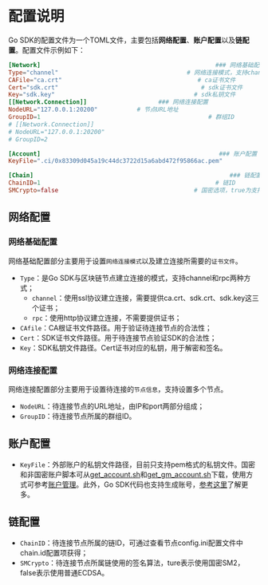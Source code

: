 # 配置说明

Go SDK的配置文件为一个TOML文件，主要包括**网络配置**、**账户配置**以及**链配置**。配置文件示例如下：

```toml
[Network]                                                 ### 网络基础配置
Type="channel"                                    # 网络连接模式，支持channel和rpc
CAFile="ca.crt"                                      # ca证书文件
Cert="sdk.crt"                                        # sdk证书文件
Key="sdk.key"                                       # sdk私钥文件
[[Network.Connection]]                    ### 网络连接配置
NodeURL="127.0.0.1:20200"           # 节点URL地址
GroupID=1                                               # 群组ID
# [[Network.Connection]]
# NodeURL="127.0.0.1:20200"
# GroupID=2

[Account]                                                  ### 账户配置
KeyFile=".ci/0x83309d045a19c44dc3722d15a6abd472f95866ac.pem"             #私钥文件路径，目前仅支持PEM格式

[Chain]                                                       ### 链配置
ChainID=1                                                 # 链ID
SMCrypto=false                                      # 国密选项，true为支持国密、false为不支持国密
```



## 网络配置

### 网络基础配置

网络基础配置部分主要用于设置`网络连接模式`以及建立连接所需要的`证书文件`。

- `Type`：是Go SDK与区块链节点建立连接的模式，支持channel和rpc两种方式；
  - `channel`：使用ssl协议建立连接，需要提供ca.crt、sdk.crt、sdk.key这三个证书；
  - `rpc`：使用http协议建立连接，不需要提供证书；
- `CAfile`：CA根证书文件路径。用于验证待连接节点的合法性；
- `Cert`：SDK证书文件路径。用于待连接节点验证SDK的合法性；
- `Key`：SDK私钥文件路径。Cert证书对应的私钥，用于解密和签名。

### 网络连接配置

网络连接配置部分主要用于设置待连接的`节点信息`，支持设置多个节点。

- `NodeURL`：待连接节点的URL地址，由IP和port两部分组成；
- `GroupID`：待连接节点所属的群组ID。

## 账户配置

- `KeyFile`：外部账户的私钥文件路径，目前只支持pem格式的私钥文件。国密和非国密账户脚本可从[get_account.sh](https://github.com/FISCO-BCOS/console/blob/master/tools/get_account.sh)和[get_gm_account.sh](https://github.com/FISCO-BCOS/console/blob/master/tools/get_gm_account.sh)下载，使用方式可参考[账户管理](https://fisco-bcos-documentation.readthedocs.io/zh_CN/latest/docs/manual/account.html)。此外，Go SDK代码也支持生成账号，[参考这里](https://fisco-bcos-documentation.readthedocs.io/zh_CN/latest/docs/manual/account.html)了解更多。

## 链配置

- `ChainID`：待连接节点所属的链ID，可通过查看节点config.ini配置文件中chain.id配置项获得；
- `SMCrypto`：待连接节点所属链使用的签名算法，ture表示使用国密SM2，false表示使用普通ECDSA。
